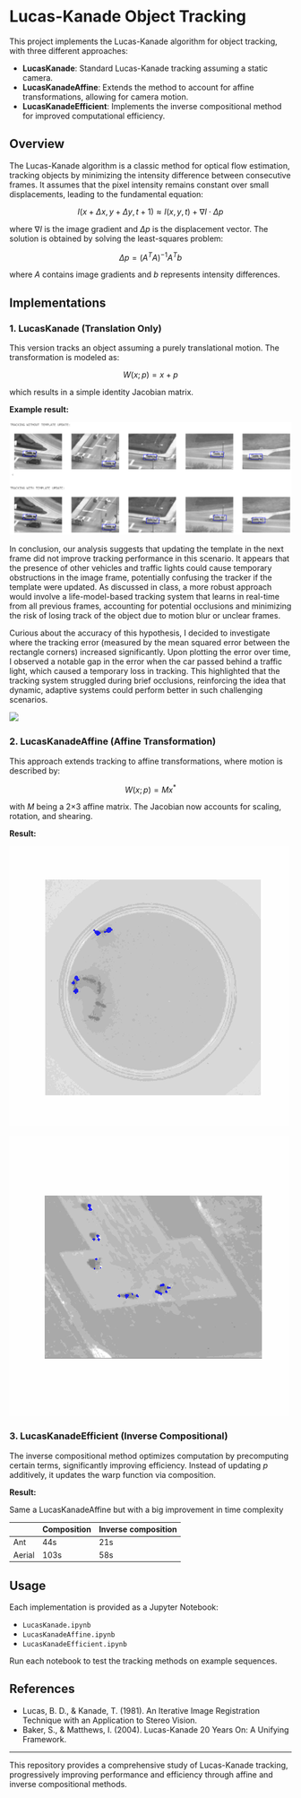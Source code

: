 # Lucas-Kanade Object Tracking

This project implements the Lucas-Kanade algorithm for object tracking, with three different approaches:

- **LucasKanade**: Standard Lucas-Kanade tracking assuming a static camera.
- **LucasKanadeAffine**: Extends the method to account for affine transformations, allowing for camera motion.
- **LucasKanadeEfficient**: Implements the inverse compositional method for improved computational efficiency.

## Overview

The Lucas-Kanade algorithm is a classic method for optical flow estimation, tracking objects by minimizing the intensity difference between consecutive frames. It assumes that the pixel intensity remains constant over small displacements, leading to the fundamental equation:

$$I(x + \Delta x, y + \Delta y, t+1) \approx I(x, y, t) + \nabla I \cdot \Delta p$$

where $\nabla I$ is the image gradient and $\Delta p$ is the displacement vector. The solution is obtained by solving the least-squares problem:

$$\Delta p = (A^T A)^{-1} A^T b$$

where $A$ contains image gradients and $b$ represents intensity differences.

## Implementations

### 1. LucasKanade (Translation Only)
This version tracks an object assuming a purely translational motion. The transformation is modeled as:

$$W(x; p) = x + p$$

which results in a simple identity Jacobian matrix.

**Example result:**

![](images/tracking.png)

In conclusion, our analysis suggests that updating the template in the next frame did not improve tracking performance in this scenario. It appears that the presence of other vehicles and traffic lights could cause temporary obstructions in the image frame, potentially confusing the tracker if the template were updated. As discussed in class, a more robust approach would involve a life-model-based tracking system that learns in real-time from all previous frames, accounting for potential occlusions and minimizing the risk of losing track of the object due to motion blur or unclear frames.

Curious about the accuracy of this hypothesis, I decided to investigate where the tracking error (measured by the mean squared error between the rectangle corners) increased significantly. Upon plotting the error over time, I observed a notable gap in the error when the car passed behind a traffic light, which caused a temporary loss in tracking. This highlighted that the tracking system struggled during brief occlusions, reinforcing the idea that dynamic, adaptive systems could perform better in such challenging scenarios.

![](images/car_tracking_error.gif)

### 2. LucasKanadeAffine (Affine Transformation)
This approach extends tracking to affine transformations, where motion is described by:

$$W(x; p) = M x^*$$

with $M$ being a 2×3 affine matrix. The Jacobian now accounts for scaling, rotation, and shearing.

**Result:**

![](images/ants.gif)

![](images/cars.gif)

### 3. LucasKanadeEfficient (Inverse Compositional)
The inverse compositional method optimizes computation by precomputing certain terms, significantly improving efficiency. Instead of updating $p$ additively, it updates the warp function via composition.

**Result:**

Same a LucasKanadeAffine but with a big improvement in time complexity

|   | Composition | Inverse composition |
|---|-----|--------|
| Ant | 44s | 21s |
| Aerial | 103s | 58s | 

## Usage
Each implementation is provided as a Jupyter Notebook:
- `LucasKanade.ipynb`
- `LucasKanadeAffine.ipynb`
- `LucasKanadeEfficient.ipynb`

Run each notebook to test the tracking methods on example sequences.

## References
- Lucas, B. D., & Kanade, T. (1981). An Iterative Image Registration Technique with an Application to Stereo Vision.
- Baker, S., & Matthews, I. (2004). Lucas-Kanade 20 Years On: A Unifying Framework.

---

This repository provides a comprehensive study of Lucas-Kanade tracking, progressively improving performance and efficiency through affine and inverse compositional methods.

